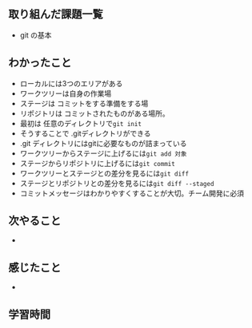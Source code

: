 ## 取り組んだ課題一覧
- git の基本
## わかったこと
- ローカルには3つのエリアがある
- ワークツリーは自身の作業場
- ステージは コミットをする準備をする場
- リポジトリは コミットされたものがある場所。
- 最初は 任意のディレクトリで`git init`
- そうすることで .gitディレクトリができる
- .git ディレクトリにはgitに必要なものが詰まっている
- ワークツリーからステージに上げるには`git add 対象`
- ステージからリポジトリに上げるには`git commit`
- ワークツリーとステージとの差分を見るには`git diff`
- ステージとリポジトリとの差分を見るには`git diff --staged`
- コミットメッセージはわかりやすくすることが大切。チーム開発に必須

## 次やること
-
## 感じたこと
-
## 学習時間
